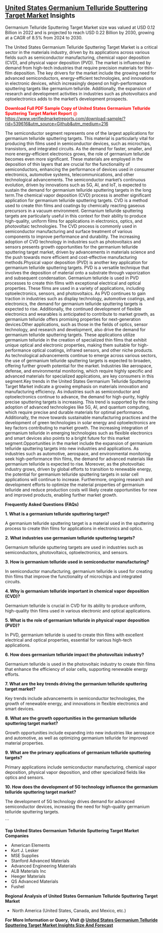 <h2><a href="https://www.verifiedmarketreports.com/download-sample/?rid=539616&amp;utm_source=Github&amp;utm_medium=216" target="_blank">United States Germanium Telluride Sputtering Target Market</a> Insights</h2><p>Germanium Telluride Sputtering Target Market size was valued at USD 0.12 Billion in 2022 and is projected to reach USD 0.22 Billion by 2030, growing at a CAGR of 8.5% from 2024 to 2030.</p><p><p>The United States Germanium Telluride Sputtering Target Market is a critical sector in the materials industry, driven by its applications across various fields such as semiconductor manufacturing, chemical vapor deposition (CVD), and physical vapor deposition (PVD). The market is influenced by demand from high-tech industries that require precision materials for thin-film deposition. The key drivers for the market include the growing need for advanced semiconductors, energy-efficient technologies, and innovations in electronic devices, which increasingly depend on high-performance sputtering targets like germanium telluride. Additionally, the expansion of research and development activities in industries such as photovoltaics and optoelectronics adds to the market’s development prospects. <p><span class=""><span style="color: #ff0000;"><strong>Download Full PDF Sample Copy of United States Germanium Telluride Sputtering Target Market Report</strong> @ </span><a href="https://www.verifiedmarketreports.com/download-sample/?rid=539616&amp;utm_source=Github&amp;utm_medium=216" target="_blank">https://www.verifiedmarketreports.com/download-sample/?rid=539616&amp;utm_source=Github&amp;utm_medium=216</a></span></p>The semiconductor segment represents one of the largest applications for germanium telluride sputtering targets. This material is particularly vital for producing thin films used in semiconductor devices, such as microchips, transistors, and integrated circuits. As the demand for faster, smaller, and more energy-efficient electronics grows, the role of germanium telluride becomes even more significant. These materials are employed in the deposition of thin layers that are crucial for the functionality of semiconductors, enhancing the performance of devices used in consumer electronics, automotive systems, telecommunications, and other technological advancements. The semiconductor market’s continuous evolution, driven by innovations such as 5G, AI, and IoT, is expected to sustain the demand for germanium telluride sputtering targets in the long term.The chemical vapor deposition (CVD) process is another significant application for germanium telluride sputtering targets. CVD is a method used to create thin films and coatings by chemically reacting gaseous precursors in a vacuum environment. Germanium telluride sputtering targets are particularly useful in this context for their ability to produce high-quality, uniform films for applications in electronics, optics, and photovoltaic technologies. The CVD process is commonly used in semiconductor manufacturing and surface treatment of various components to improve performance and durability. The increasing adoption of CVD technology in industries such as photovoltaics and sensors presents growth opportunities for the germanium telluride sputtering target market, driven by advancements in materials science and the push towards more efficient and cost-effective manufacturing methods.Physical vapor deposition (PVD) is another key application for germanium telluride sputtering targets. PVD is a versatile technique that involves the deposition of material onto a substrate through vaporization and subsequent condensation. Germanium telluride is used in PVD processes to create thin films with exceptional electrical and optical properties. These films are used in a variety of applications, including optoelectronics, sensors, and photovoltaics. As PVD continues to gain traction in industries such as display technology, automotive coatings, and electronics, the demand for germanium telluride sputtering targets is expected to rise. Additionally, the continued development of flexible electronics and wearables is anticipated to contribute to market growth, as germanium telluride offers promising properties for next-generation devices.Other applications, such as those in the fields of optics, sensor technology, and research and development, also drive the demand for germanium telluride sputtering targets. These applications utilize germanium telluride in the creation of specialized thin films that exhibit unique optical and electronic properties, making them suitable for high-performance optical coatings, infrared sensors, and other niche products. As technological advancements continue to emerge across various sectors, the use of germanium telluride sputtering targets is expected to broaden, offering further growth potential for the market. Industries like aerospace, defense, and environmental monitoring, which require highly specific and advanced materials for specialized applications, are key consumers in this segment.Key trends in the United States Germanium Telluride Sputtering Target Market indicate a growing emphasis on materials innovation and manufacturing efficiency. As industries such as semiconductor and optoelectronics continue to advance, the demand for high-purity, highly precise sputtering targets is increasing. This trend is supported by the rising adoption of advanced technologies like 5G, AI, and quantum computing, which require precise and durable materials for optimal performance. Additionally, the move towards sustainable manufacturing practices and the development of green technologies in solar energy and optoelectronics are key factors contributing to market growth. The increasing integration of germanium telluride in emerging technologies such as flexible electronics and smart devices also points to a bright future for this market segment.Opportunities in the market include the expansion of germanium telluride sputtering targets into new industries and applications. As industries such as automotive, aerospace, and environmental monitoring seek high-performance thin films, the demand for advanced materials like germanium telluride is expected to rise. Moreover, as the photovoltaic industry grows, driven by global efforts to transition to renewable energy, the potential for germanium telluride sputtering targets in solar cell applications will continue to increase. Furthermore, ongoing research and development efforts to optimize the material properties of germanium telluride and reduce production costs will likely create opportunities for new and improved products, enabling further market growth.<p><strong>Frequently Asked Questions (FAQs)</strong></p><p><strong>1. What is a germanium telluride sputtering target?</strong></p><p>A germanium telluride sputtering target is a material used in the sputtering process to create thin films for applications in electronics and optics.</p><p><strong>2. What industries use germanium telluride sputtering targets?</strong></p><p>Germanium telluride sputtering targets are used in industries such as semiconductors, photovoltaics, optoelectronics, and sensors.</p><p><strong>3. How is germanium telluride used in semiconductor manufacturing?</strong></p><p>In semiconductor manufacturing, germanium telluride is used for creating thin films that improve the functionality of microchips and integrated circuits.</p><p><strong>4. Why is germanium telluride important in chemical vapor deposition (CVD)?</strong></p><p>Germanium telluride is crucial in CVD for its ability to produce uniform, high-quality thin films used in various electronic and optical applications.</p><p><strong>5. What is the role of germanium telluride in physical vapor deposition (PVD)?</strong></p><p>In PVD, germanium telluride is used to create thin films with excellent electrical and optical properties, essential for various high-tech applications.</p><p><strong>6. How does germanium telluride impact the photovoltaic industry?</strong></p><p>Germanium telluride is used in the photovoltaic industry to create thin films that enhance the efficiency of solar cells, supporting renewable energy efforts.</p><p><strong>7. What are the key trends driving the germanium telluride sputtering target market?</strong></p><p>Key trends include advancements in semiconductor technologies, the growth of renewable energy, and innovations in flexible electronics and smart devices.</p><p><strong>8. What are the growth opportunities in the germanium telluride sputtering target market?</strong></p><p>Growth opportunities include expanding into new industries like aerospace and automotive, as well as optimizing germanium telluride for improved material properties.</p><p><strong>9. What are the primary applications of germanium telluride sputtering targets?</strong></p><p>Primary applications include semiconductor manufacturing, chemical vapor deposition, physical vapor deposition, and other specialized fields like optics and sensors.</p><p><strong>10. How does the development of 5G technology influence the germanium telluride sputtering target market?</strong></p><p>The development of 5G technology drives demand for advanced semiconductor devices, increasing the need for high-quality germanium telluride sputtering targets.</p>```</p><p><strong>Top United States Germanium Telluride Sputtering Target Market Companies</strong></p><div data-test-id=""><p><li>American Elements</li><li> Kurt J. Lesker</li><li> MSE Supplies</li><li> Stanford Advanced Materials</li><li> Advanced Engineering Materials</li><li> ALB Materials Inc</li><li> Heeger Materials</li><li> QS Advanced Materials</li><li> Fushel</li></p><div><strong>Regional Analysis of&nbsp;United States Germanium Telluride Sputtering Target Market</strong></div><ul><li dir="ltr"><p dir="ltr">North America&nbsp;(United States, Canada, and Mexico, etc.)</p></li></ul><p><strong>For More Information or Query, Visit @&nbsp;</strong><strong><a href="https://www.verifiedmarketreports.com/product/germanium-telluride-sputtering-target-market/?utm_source=Github&amp;utm_medium=216" target="_blank">United States Germanium Telluride Sputtering Target Market Insights Size And Forecast</a></strong></p></div>
